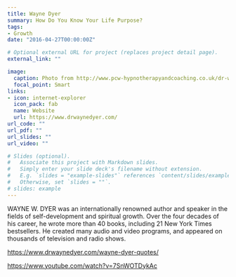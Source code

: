 ```yaml
---
title: Wayne Dyer
summary: How Do You Know Your Life Purpose?
tags:
- Growth
date: "2016-04-27T00:00:00Z"

# Optional external URL for project (replaces project detail page).
external_link: ""

image:
  caption: Photo from http://www.pcw-hypnotherapyandcoaching.co.uk/dr-wayne-dyer-shift/
  focal_point: Smart
links:
- icon: internet-explorer
  icon_pack: fab
  name: Website
  url: https://www.drwaynedyer.com/
url_code: ""
url_pdf: ""
url_slides: ""
url_video: ""

# Slides (optional).
#   Associate this project with Markdown slides.
#   Simply enter your slide deck's filename without extension.
#   E.g. `slides = "example-slides"` references `content/slides/example-slides.md`.
#   Otherwise, set `slides = ""`.
# slides: example
---
```


WAYNE W. DYER was an internationally renowned author and speaker in the fields of self-development and spiritual growth. Over the four decades of his career, he wrote more than 40 books, including 21 New York Times bestsellers. He created many audio and video programs, and appeared on thousands of television and radio shows.

https://www.drwaynedyer.com/wayne-dyer-quotes/

https://www.youtube.com/watch?v=7SnWOTDykAc